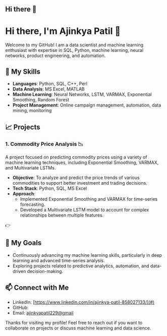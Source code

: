 ## Hi there 👋

# Hi there, I'm Ajinkya Patil 👋

Welcome to my GitHub! I am a data scientist and machine learning enthusiast with expertise in SQL, Python, machine learning, neural networks, product engineering, and automation.

## 🔧 My Skills
- **Languages**: Python, SQL, C++, Perl
- **Data Analysis**: MS Excel, MATLAB
- **Machine Learning**: Neural Networks, LSTM, VARMAX, Exponential Smoothing, Random Forest
- **Project Management**: Online campaign management, automation, data mining, monitoring

## 📈 Projects

### 1. Commodity Price Analysis 📉
A project focused on predicting commodity prices using a variety of machine learning techniques, including Exponential Smoothing, VARMAX, and Multivariate LSTMs.

- **Objective**: To analyze and predict the price trends of various commodities to support better investment and trading decisions.
- **Tech Stack**: Python, SQL, MS Excel
- **Approach**:
  - Implemented Exponential Smoothing and VARMAX for time-series forecasting.
  - Developed a Multivariate LSTM model to account for complex relationships between multiple features.


👉


## 🚀 My Goals
- Continuously advancing my machine learning skills, particularly in deep learning and advanced time-series analysis.
- Exploring projects related to predictive analytics, automation, and data-driven decision-making.

## 📫 Connect with Me
- LinkedIn: [https://www.linkedin.com/in/ajinkya-patil-858027133/](#)
- GitHub: 
- Email: [ajinkyapatil229@gmail](mailto:youremail@example.com)

Thanks for visiting my profile! Feel free to reach out if you want to collaborate on projects or discuss machine learning and data science.

